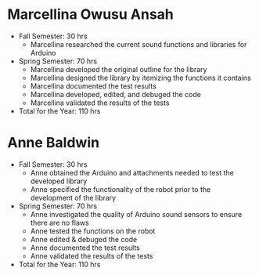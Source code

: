 # Marcellina Owusu Ansah
  * Fall Semester: 30 hrs
    * Marcellina researched the current sound functions and libraries for Arduino 
  * Spring Semester: 70 hrs
    * Marcellina developed the original outline for the library 
    * Marcellina designed the library by itemizing the functions it contains 
    * Marcellina documented the test results 
    * Marcellina developed, edited, and debuged the code 
    * Marcellina validated the results of the tests
  *  Total for the Year: 110 hrs
# Anne Baldwin
  * Fall Semester: 30 hrs
    * Anne obtained the Arduino and attachments needed to test the developed library 
    * Anne specified the functionality of the robot prior to the development of the library   
  * Spring Semester: 70 hrs
    *  Anne investigated the quality of Arduino sound sensors to ensure there are no flaws 
    *  Anne tested the functions on the robot 
    *  Anne edited & debuged the code  
    *  Anne documented the test results
    *  Anne validated the results of the tests
  *  Total for the Year: 110 hrs

